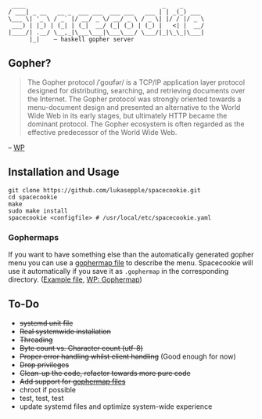 	 ____                                       _    _      
	/ ___| _ __   __ _  ___ ___  ___ ___   ___ | | _(_) ___ 
	\___ \| '_ \ / _` |/ __/ _ \/ __/ _ \ / _ \| |/ / |/ _ \
	 ___) | |_) | (_| | (_|  __/ (_| (_) | (_) |   <| |  __/
	|____/| .__/ \__,_|\___\___|\___\___/ \___/|_|\_\_|\___|
	      |_|    – haskell gopher server

## Gopher?

> The Gopher protocol /ˈɡoʊfər/ is a TCP/IP application layer protocol designed for distributing, searching, and retrieving documents over the Internet. The Gopher protocol was strongly oriented towards a menu-document design and presented an alternative to the World Wide Web in its early stages, but ultimately HTTP became the dominant protocol. The Gopher ecosystem is often regarded as the effective predecessor of the World Wide Web.

– [WP](https://en.wikipedia.org/wiki/Gopher_(protocol))

## Installation and Usage

	git clone https://github.com/lukasepple/spacecookie.git
	cd spacecookie
	make
	sudo make install
	spacecookie <configfile> # /usr/local/etc/spacecookie.yaml

### Gophermaps
If you want to have something else than the automatically generated gopher menu you can use a [gophermap file](./docs/gophermap-pygopherd.txt) to describe the menu. Spacecookie will use it automatically if you save it as `.gophermap` in the corresponding directory. ([Example file](./docs/gophermap), [WP: Gophermap](https://en.wikipedia.org/wiki/Gophermap))

## To-Do

* ~~systemd unit file~~
* ~~Real systemwide installation~~
* ~~Threading~~
* ~~Byte count vs. Character count (utf-8)~~
* ~~Proper error handling whilst client handling~~ (Good enough for now)
* ~~Drop privileges~~
* ~~Clean-up the code, refactor towards more pure code~~
* ~~Add support for [gophermap files](https://en.wikipedia.org/wiki/Gophermap)~~
* chroot if possible
* test, test, test
* update systemd files and optimize system-wide experience
